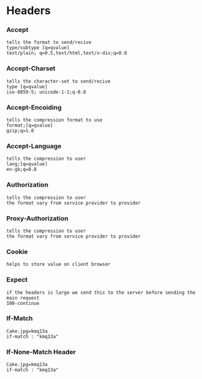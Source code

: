 # Headers

### Accept

```
tells the format to send/recive
type/subtype [q=qvalue]
text/plain; q=0.5,text/html,text/x-div;q=0.8
```

### Accept-Charset

```
tells the character-set to send/recive
type [q=qvalue]
iso-8859-5; unicode-1-1;q-0.8
```

### Accept-Encoiding

```
tells the compression format to use
format;[q=qvalue]
gzip;q=1.0
```

### Accept-Language

```
tells the compression to user
lang;[q=qvalue]
en-gb;q=0.8
```

### Authorization

```
tells the compression to user
the format vary from service provider to provider
```

### Proxy-Authorization

```
tells the compression to user
the format vary from service provider to provider
```

### Cookie

```
helps to store value on client browser
```

### Expect

```
if the headers is large we send this to the server before sending the main request
100-continue
```

### If-Match

```
Cake.jpg=kmq13a
if-match : "kmq13a"
```

### If-None-Match Header

```
Cake.jpg=kmq13a
if-match : "kmq13a"
```
